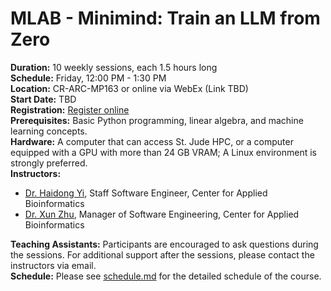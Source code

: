 # MLAB - Minimind: Train an LLM from Zero

**Duration:** 10 weekly sessions, each 1.5 hours long  
**Schedule:** Friday, 12:00 PM - 1:30 PM  
**Location:** CR-ARC-MP163 or online via WebEx (Link TBD)  
**Start Date:** TBD  
**Registration:** [Register online](https://forms.office.com/r/f5tiNJniZ2?origin=lprLink)  
**Prerequisites:** Basic Python programming, linear algebra, and machine learning concepts.  
**Hardware:** A computer that can access St. Jude HPC, or a computer equipped with a GPU with more than 24 GB VRAM; A Linux environment is strongly preferred.  
**Instructors:**
- [Dr. Haidong Yi](mailto:Haidong.Yi@STJUDE.ORG), Staff Software Engineer, Center for Applied Bioinformatics  
- [Dr. Xun Zhu](mailto:Xun.Zhu@STJUDE.ORG), Manager of Software Engineering, Center for Applied Bioinformatics

**Teaching Assistants:** Participants are encouraged to ask questions during the sessions. For additional support after the sessions, please contact the instructors via email.  
**Schedule:** Please see [schedule.md](schedule.md) for the detailed schedule of the course. 